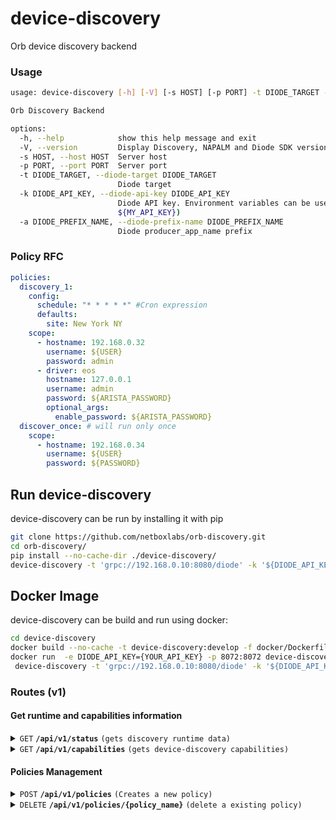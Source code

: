 # device-discovery
Orb device discovery backend

### Usage
```bash
usage: device-discovery [-h] [-V] [-s HOST] [-p PORT] -t DIODE_TARGET -k DIODE_API_KEY

Orb Discovery Backend

options:
  -h, --help            show this help message and exit
  -V, --version         Display Discovery, NAPALM and Diode SDK versions
  -s HOST, --host HOST  Server host
  -p PORT, --port PORT  Server port
  -t DIODE_TARGET, --diode-target DIODE_TARGET
                        Diode target
  -k DIODE_API_KEY, --diode-api-key DIODE_API_KEY
                        Diode API key. Environment variables can be used by wrapping them in ${} (e.g.
                        ${MY_API_KEY})
  -a DIODE_PREFIX_NAME, --diode-prefix-name DIODE_PREFIX_NAME
                        Diode producer_app_name prefix
```

### Policy RFC
```yaml
policies:
  discovery_1:
    config:
      schedule: "* * * * *" #Cron expression
      defaults:
        site: New York NY
    scope:
      - hostname: 192.168.0.32
        username: ${USER}
        password: admin
      - driver: eos
        hostname: 127.0.0.1
        username: admin
        password: ${ARISTA_PASSWORD}
        optional_args:
          enable_password: ${ARISTA_PASSWORD}
  discover_once: # will run only once
    scope:
      - hostname: 192.168.0.34
        username: ${USER}
        password: ${PASSWORD}
```
## Run device-discovery
device-discovery can be run by installing it with pip
```sh
git clone https://github.com/netboxlabs/orb-discovery.git
cd orb-discovery/
pip install --no-cache-dir ./device-discovery/
device-discovery -t 'grpc://192.168.0.10:8080/diode' -k '${DIODE_API_KEY}'
```

## Docker Image
device-discovery can be build and run using docker:
```sh
cd device-discovery
docker build --no-cache -t device-discovery:develop -f docker/Dockerfile .
docker run  -e DIODE_API_KEY={YOUR_API_KEY} -p 8072:8072 device-discovery:develop \
 device-discovery -t 'grpc://192.168.0.10:8080/diode' -k '${DIODE_API_KEY}'
```

### Routes (v1)

#### Get runtime and capabilities information

<details>
 <summary><code>GET</code> <code><b>/api/v1/status</b></code> <code>(gets discovery runtime data)</code></summary>

##### Parameters

> None

##### Responses

> | http code     | content-type                      | response                                                            |
> |---------------|-----------------------------------|---------------------------------------------------------------------|
> | `200`         | `application/json; charset=utf-8` |  `{"version": "0.1.0","up_time_seconds": 3678 }`                    |

##### Example cURL

> ```sh
>  curl -X GET -H "Content-Type: application/json" http://localhost:8072/api/v1/status
> ```

</details>

<details>
 <summary><code>GET</code> <code><b>/api/v1/capabilities</b></code> <code>(gets device-discovery capabilities)</code></summary>

##### Parameters

> None

##### Responses

> | http code     | content-type                      | response                                                            |
> |---------------|-----------------------------------|---------------------------------------------------------------------|
> | `200`         | `application/json; charset=utf-8` | `{"supported_drivers":["ios","eos","junos","nxos","cumulus"]}`      |

##### Example cURL

> ```sh
>  curl -X GET -H "Content-Type: application/json" http://localhost:8072/api/v1/capabilities
> ```

</details>

#### Policies Management


<details>
 <summary><code>POST</code> <code><b>/api/v1/policies</b></code> <code>(Creates a new policy)</code></summary>

##### Parameters

> | name      |  type     | data type               | description                                                           |
> |-----------|-----------|-------------------------|-----------------------------------------------------------------------|
> | None      |  required | YAML object             | yaml format specified in [Policy RFC](#policy-rfc)                    |
 

##### Responses

> | http code     | content-type                       | response                                                            |
> |---------------|------------------------------------|---------------------------------------------------------------------|
> | `201`         | `application/json; charset=UTF-8`  | `{"detail":"policy 'policy_name' was started"}`                     |
> | `400`         | `application/json; charset=UTF-8`  | `{ "detail": "invalid Content-Type. Only 'application/x-yaml' is supported" }`|
> | `400`         | `application/json; charset=UTF-8`  | Any other policy error                                              |
> | `403`         | `application/json; charset=UTF-8`  | `{ "detail": "config field is required" }`                          |
> | `409`         | `application/json; charset=UTF-8`  | `{ "detail": "policy 'policy_name' already exists" }`               |
 

##### Example cURL

> ```sh
>  curl -X POST -H "Content-Type: application/x-yaml" --data-binary @policy.yaml http://localhost:8072/api/v1/policies
> ```

</details>

<details>
 <summary><code>DELETE</code> <code><b>/api/v1/policies/{policy_name}</b></code> <code>(delete a existing policy)</code></summary>

##### Parameters

> | name              |  type     | data type      | description                         |
> |-------------------|-----------|----------------|-------------------------------------|
> |   `policy_name`   |  required | string         | The unique policy name              |

##### Responses

> | http code     | content-type                      | response                                                            |
> |---------------|-----------------------------------|---------------------------------------------------------------------|
> | `200`         | `application/json; charset=UTF-8` | `{ "detail": "policy 'policy_name' was deleted" }`                  |
> | `400`         | `application/json; charset=UTF-8` | Any other policy deletion error                                     |
> | `404`         | `application/json; charset=UTF-8` | `{ "detail": "policy 'policy_name' not found" }`                    |

##### Example cURL

> ```sh
>  curl -X DELETE http://localhost:8072/api/v1/policies/policy_name
> ```

</details>
